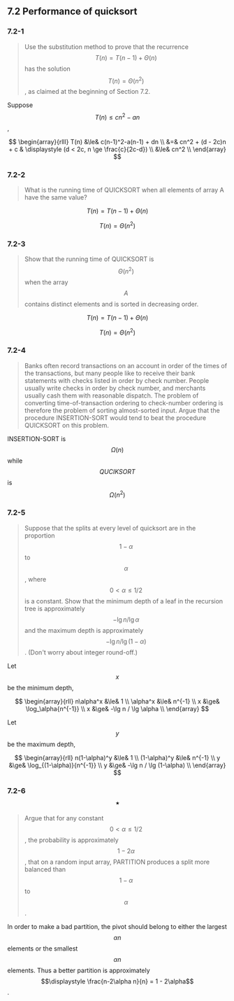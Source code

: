 ## 7.2 Performance of quicksort

### 7.2-1

> Use the substitution method to prove that the recurrence $$T(n) = T(n - 1) + \Theta(n)$$has the solution $$T(n)=\Theta(n^2)$$, as claimed at the beginning of Section 7.2.

Suppose $$T(n) \le cn^2-an$$,

$$
\begin{array}{rlll}
T(n) &\le& c(n-1)^2-a(n-1) + dn \\
&=&  cn^2 + (d - 2c)n + c & \displaystyle (d < 2c, n \ge \frac{c}{2c-d}) \\
&\le& cn^2 \\
\end{array}
$$

### 7.2-2

> What is the running time of QUICKSORT when all elements of array A have the
same value?

$$T(n)=T(n-1)+\Theta(n)$$

$$T(n)=\Theta(n^2)$$

### 7.2-3

> Show that the running time of QUICKSORT is $$\Theta(n^2)$$ when the array $$A$$ contains distinct elements and is sorted in decreasing order.

$$T(n)=T(n-1)+\Theta(n)$$

$$T(n)=\Theta(n^2)$$

### 7.2-4

> Banks often record transactions on an account in order of the times of the transactions, but many people like to receive their bank statements with checks listed in order by check number. People usually write checks in order by check number, and merchants usually cash them with reasonable dispatch. The problem of converting time-of-transaction ordering to check-number ordering is therefore the problem of sorting almost-sorted input. Argue that the procedure INSERTION-SORT would tend to beat the procedure QUICKSORT on this problem.

INSERTION-SORT is $$\Omega(n)$$ while $$QUCIKSORT$$ is $$\Omega(n^2)$$

### 7.2-5

> Suppose that the splits at every level of quicksort are in the proportion $$1-\alpha$$ to $$\alpha$$, where $$0 < \alpha \le 1/2$$ is a constant. Show that the minimum depth of a leaf in the recursion tree is approximately $$-\lg n / \lg \alpha$$ and the maximum depth is approximately $$-\lg n/\lg(1-\alpha)$$. (Don't worry about integer round-off.)

Let $$x$$ be the minimum depth,

$$
\begin{array}{rll}
n\alpha^x &\le& 1 \\
\alpha^x &\le& n^{-1} \\
x &\ge& \log_\alpha{n^{-1}} \\
x &\ge& -\lg n / \lg \alpha \\
\end{array}
$$

Let $$y$$ be the maximum depth,

$$
\begin{array}{rll}
n(1-\alpha)^y &\le& 1 \\
(1-\alpha)^y &\le& n^{-1} \\
y &\ge& \log_{(1-\alpha)}{n^{-1}} \\
y &\ge& -\lg n / \lg (1-\alpha) \\
\end{array}
$$

### 7.2-6 $$\star$$

> Argue that for any constant $$0 < \alpha \le 1/2$$, the probability is approximately $$1 - 2\alpha$$, that on a random input array, PARTITION produces a split more balanced than $$1-\alpha$$ to $$\alpha$$.

In order to make a bad partition, the pivot should belong to either the largest $$\alpha n$$ elements or the smallest $$\alpha n$$ elements. Thus a better partition is approximately $$\displaystyle \frac{n-2\alpha n}{n} = 1 - 2\alpha$$.

